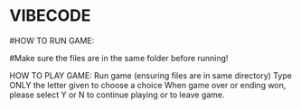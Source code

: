 # VIBECODE


#HOW TO RUN GAME:

#Make sure the files are in the same folder before running!

HOW TO PLAY GAME:
Run game (ensuring files are in same directory)
Type ONLY the letter given to choose a choice
When game over or ending won, please select Y or N to continue playing or to leave game.
